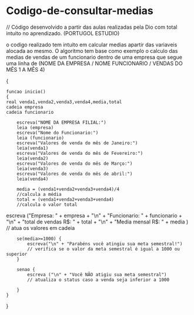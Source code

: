 # Codigo-de-consultar-medias
// Código desenvolvido a partir das aulas realizadas pela Dio com total intuito no aprendizado. (PORTUGOL ESTUDIO)

o codigo realizado tem intuito em calcular medias apartir das variaveis alocada ao mesmo. O algoritmo tem base como exemplo o calculo das medias de vendas de um funcionario dentro de uma empresa que segue uma linha de (NOME DA EMPRESA / NOME FUNCIONARIO / VENDAS DO MÊS 1 A MÊS 4)



	

{
	
	funcao inicio()
	{
	real venda1,venda2,venda3,venda4,media,total 
	cadeia empresa
	cadeia funcionario
	
		escreva("NOME DA EMPRESA FILIAL:")
		leia (empresa)
		escreva("Nome do Funcionario:")
		leia (funcionario)
		escreva("Valores de venda do mês de Janeiro:")
		leia(venda1)
		escreva("Valores de venda do mês de Fevereiro:")
		leia(venda2)
		escreva("Valores de venda do mês de Março:")
		leia(venda3)
		escreva("Valores de venda do mês de abril:")
		leia(venda4)

		media = (venda1+venda2+venda3+venda4)/4
		//calcula a média 
		total = (venda1+venda2+venda3+venda4)
		//calcula o valor total

 escreva ("Empresa: " + empresa + "\n" + "Funcionario: " + funcionario + "\n" + "total de vendas R$: " + total + "\n" + "Media mensal R$: " + media )
         // atua os valores em cadeia 

		se(media>=1000) {
			escreva("\n" + "Parabéns você atingiu sua meta semestral!")
			// verifica se o valor da meta semestral é igual a 1000 ou superior
		}
		
		senao {
			escreva ("\n" + "Você NÃO atigiu sua meta semestral")  	
			// atualiza o status caso a venda seja inferior a 1000
		
		}
	}
}

